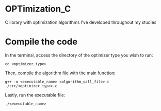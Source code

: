 # OPTimization_C
C library with optimization algorithms I've developed throughout my studies

# Compile the code
In the terminal, access the directory of the optimizer type you wish to run:
```
cd <optimizer_type>
```

Then, compile the algorithm file with the main function:
```
g++ -o <executable_name> <algorithm_call_file>.c ./src/<optimizer_type>.c
```

Lastly, run the executable file:
```
./<executable_name>
```